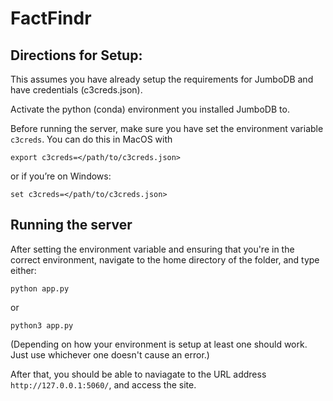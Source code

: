 # FactFindr

## Directions for Setup:

This assumes you have already setup the requirements for JumboDB
and have credentials (c3creds.json).

Activate the python (conda) environment you installed JumboDB to. 

Before running the server, make sure you have set the environment
variable `c3creds`. You can do this in MacOS with 
```
export c3creds=</path/to/c3creds.json>
```
or if you’re on Windows:
```
set c3creds=</path/to/c3creds.json>
```

## Running the server

After setting the environment variable and ensuring that you're
in the correct environment, navigate to the home directory of
the folder, and type either:
```
python app.py
```
or 
```
python3 app.py
```
(Depending on how your environment is setup at least one should
work. Just use whichever one doesn't cause an error.)

After that, you should be able to naviagate to the URL address
`http://127.0.0.1:5060/`, and access the site.
    